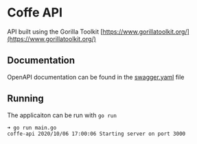 # Coffe API

API built using the Gorilla Toolkit [https://www.gorillatoolkit.org/](https://www.gorillatoolkit.org/)


## Documentation

OpenAPI documentation can be found in the [swagger.yaml](./swagger.yaml) file

## Running

The applicaiton can be run with `go run`

```
➜ go run main.go
coffe-api 2020/10/06 17:00:06 Starting server on port 3000
```